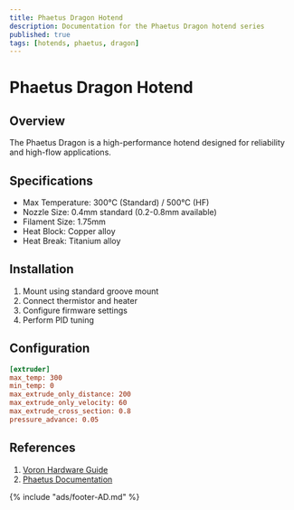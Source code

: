 ```yaml
---
title: Phaetus Dragon Hotend
description: Documentation for the Phaetus Dragon hotend series
published: true
tags: [hotends, phaetus, dragon]
---
```


# Phaetus Dragon Hotend

## Overview
The Phaetus Dragon is a high-performance hotend designed for reliability and high-flow applications.

## Specifications
- Max Temperature: 300°C (Standard) / 500°C (HF)
- Nozzle Size: 0.4mm standard (0.2-0.8mm available)
- Filament Size: 1.75mm
- Heat Block: Copper alloy
- Heat Break: Titanium alloy

## Installation
1. Mount using standard groove mount
2. Connect thermistor and heater
3. Configure firmware settings
4. Perform PID tuning

## Configuration
```ini
[extruder]
max_temp: 300
min_temp: 0
max_extrude_only_distance: 200
max_extrude_only_velocity: 60
max_extrude_cross_section: 0.8
pressure_advance: 0.05
```

## References
1. [Voron Hardware Guide](https://docs.vorondesign.com/hardware.html)
2. [Phaetus Documentation](https://www.phaetus.com/dragon)

{% include "ads/footer-AD.md" %} 